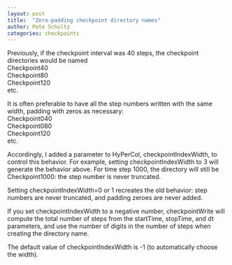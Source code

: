 ```yaml
---
layout: post
title:  "Zero-padding checkpoint directory names"
author: Pete Schultz
categories: checkpoints
---
```

Previously, if the checkpoint interval was 40 steps, the checkpoint
directories would be named  
Checkpoint40  
Checkpoint80  
Checkpoint120  
etc.

It is often preferable to have all the step numbers written with the same
width, padding with zeros as necessary:  
Checkpoint040  
Checkpoint080  
Checkpoint120  
etc.

Accordingly, I added a parameter to HyPerCol, checkpointIndexWidth, to
control this behavior.  For example, setting checkpointIndexWidth to 3
will generate the behavior above.  For time step 1000, the directory will
still be Checkpoint1000: the step number is never truncated.

Setting checkpointIndexWidth=0 or 1 recreates the old behavior: step numbers
are never truncated, and padding zeroes are never added.

If you set checkpointIndexWidth to a negative number, checkpointWrite
will compute the total number of steps from the startTime, stopTime, and dt
parameters, and use the number of digits in the number of steps when creating
the directory name.

The default value of checkpointIndexWidth is -1 (to automatically choose
the width).

